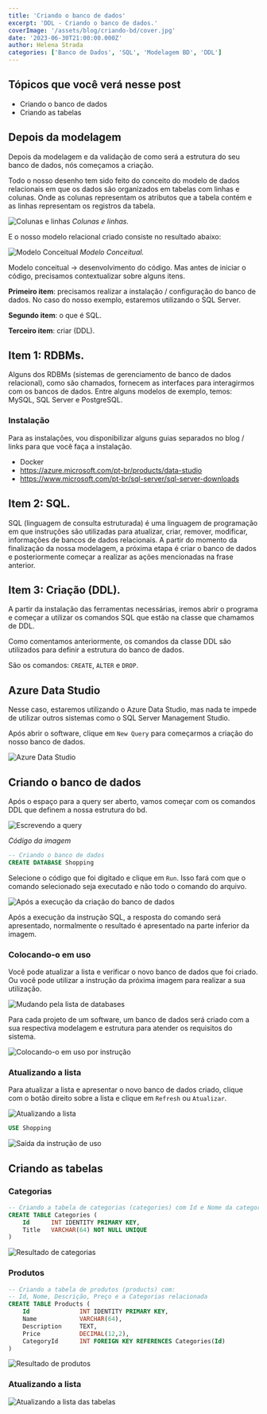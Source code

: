 ```yaml
---
title: 'Criando o banco de dados'
excerpt: 'DDL - Criando o banco de dados.'
coverImage: '/assets/blog/criando-bd/cover.jpg'
date: '2023-06-30T21:00:00.000Z'
author: Helena Strada
categories: ['Banco de Dados', 'SQL', 'Modelagem BD', 'DDL']
---
```


## Tópicos que você verá nesse post

- Criando o banco de dados
- Criando as tabelas

## Depois da modelagem

Depois da modelagem e da validação de como será a estrutura do seu banco de dados, nós começamos a criação.

Todo o nosso desenho tem sido feito do conceito do modelo de dados relacionais em que os dados são organizados em tabelas com linhas e colunas. Onde as colunas representam os atributos que a tabela contém e as linhas representam os registros da tabela.

![Colunas e linhas](/assets/blog/criando-bd/tabelas-categorias-produtos.png)
*Colunas e linhas.*

E o nosso modelo relacional criado consiste no resultado abaixo:

![Modelo Conceitual](/assets/blog/criando-bd/categorias-produtos-cores.png)
*Modelo Conceitual.*

Modelo conceitual -> desenvolvimento do código. Mas antes de iniciar o código, precisamos contextualizar sobre alguns itens.

**Primeiro item**: precisamos realizar a instalação / configuração do banco de dados. No caso do nosso exemplo, estaremos utilizando o SQL Server.

**Segundo item**: o que é SQL.

**Terceiro item**: criar (DDL).

## Item 1: RDBMs.

Alguns dos RDBMs (sistemas de gerenciamento de banco de dados relacional), como são chamados, fornecem as interfaces para interagirmos com os bancos de dados. Entre alguns modelos de exemplo, temos: MySQL, SQL Server e PostgreSQL.

### Instalação

Para as instalações, vou disponibilizar alguns guias separados no blog / links para que você faça a instalação.

- Docker
- https://azure.microsoft.com/pt-br/products/data-studio
- https://www.microsoft.com/pt-br/sql-server/sql-server-downloads

## Item 2: SQL.

SQL (linguagem de consulta estruturada) é uma linguagem de programação em que instruções são utilizadas para atualizar, criar, remover, modificar, informações de bancos de dados relacionais. A partir do momento da finalização da nossa modelagem, a próxima etapa é criar o banco de dados e posteriormente começar a realizar as ações mencionadas na frase anterior.

## Item 3: Criação (DDL).

A partir da instalação das ferramentas necessárias, iremos abrir o programa e começar a utilizar os comandos SQL que estão na classe que chamamos de DDL.

Como comentamos anteriormente, os comandos da classe DDL são utilizados para definir a estrutura do banco de dados.

São os comandos: `CREATE`, `ALTER` e `DROP`.

## Azure Data Studio

Nesse caso, estaremos utilizando o Azure Data Studio, mas nada te impede de utilizar outros sistemas como o SQL Server Management Studio.

Após abrir o software, clique em `New Query` para começarmos a criação do nosso banco de dados.

![Azure Data Studio](/assets/blog/criando-bd/bd/azure-data-studio.png)

## Criando o banco de dados

Após o espaço para a query ser aberto, vamos começar com os comandos DDL que definem a nossa estrutura do bd.

![Escrevendo a query](/assets/blog/criando-bd/bd/create-db.png)

*Código da imagem*

```sql
-- Criando o banco de dados
CREATE DATABASE Shopping
```

Selecione o código que foi digitado e clique em `Run`. Isso fará com que o comando selecionado seja executado e não todo o comando do arquivo.

![Após a execução da criação do banco de dados](/assets/blog/criando-bd/bd/create-db-out.png)

Após a execução da instrução SQL, a resposta do comando será apresentado, normalmente o resultado é apresentado na parte inferior da imagem.

### Colocando-o em uso

Você pode atualizar a lista e verificar o novo banco de dados que foi criado. Ou você pode utilizar a instrução da próxima imagem para realizar a sua utilização.

![Mudando pela lista de databases](/assets/blog/criando-bd/bd/use.png)

Para cada projeto de um software, um banco de dados será criado com a sua respectiva modelagem e estrutura para atender os requisitos do sistema.

![Colocando-o em uso por instrução](/assets/blog/criando-bd/bd/use-shopping.png)

### Atualizando a lista

Para atualizar a lista e apresentar o novo banco de dados criado, clique com o botão direito sobre a lista e clique em `Refresh` ou `Atualizar`.

![Atualizando a lista](/assets/blog/criando-bd/bd/refresh.png)

```sql
USE Shopping
```

![Saída da instrução de uso](/assets/blog/criando-bd/bd/refresh-out.png)

## Criando as tabelas



### Categorias

```sql
-- Criando a tabela de categorias (categories) com Id e Nome da categoria
CREATE TABLE Categories (
    Id      INT IDENTITY PRIMARY KEY,
    Title   VARCHAR(64) NOT NULL UNIQUE
)
```

![Resultado de categorias](/assets/blog/criando-bd/data/categories.png)

### Produtos

```sql
-- Criando a tabela de produtos (products) com: 
-- Id, Nome, Descrição, Preço e a Categorias relacionada
CREATE TABLE Products ( 
    Id              INT IDENTITY PRIMARY KEY,
    Name            VARCHAR(64),
    Description     TEXT, 
    Price           DECIMAL(12,2),
    CategoryId      INT FOREIGN KEY REFERENCES Categories(Id)
)
```

![Resultado de produtos](/assets/blog/criando-bd/data/products.png)

### Atualizando a lista

![Atualizando a lista das tabelas](/assets/blog/criando-bd/data/refresh.png)
